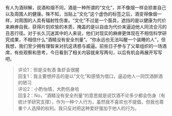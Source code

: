 有人为酒辩解，说酒和烟不同，酒是一种所谓的“文化”，并不像烟一样会损害自己以及周围人的健康。殊不知，当贴上“文化”这个虚伪的标签之后，酒变得像烟一样，对周围的人具有辐射性伤害。“文化”不过是一个面具，遮挡的是以健康为代价来麻痹自我，获得片刻欢愉的本质，掩盖的是以自由为代价来逼迫他人同流合污的丑恶行径。对于长久沉迷其中的人来说，他们对现实的麻痹更体现在不相信科学研究成果，不相信什么“酒精没有安全剂量”。“你永远也无法叫醒一个装睡的人”，但我想，我们至少拥有理智来对抗这诱惑与威逼。前些日子参与了父辈组织的一场酒席，有些观察和思考，今日看到了相关内容就来写两句，以后有机会再展开写写吧。

> 评论1：但是没有酒 鱼虾会很腥  
> 回复1：我主要想抨击的是以“文化”和感情为借口，逼迫他人一同饮酒醉酒的陋习  
> 评论2：小酌怡情，大酌伤身哈  
> 回复2：No，“酒精没有安全剂量”的意思就是说饮酒不论多少都会伤身（有统计学研究支撑），作为一种个人行为，虽然我不喜欢也不提倡，但我也尊重个人选择的权利。我只反对把这种爱好强加于他人的行为。